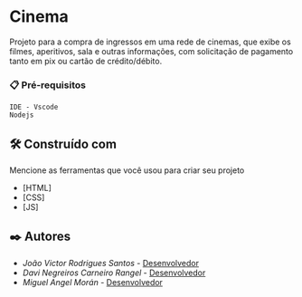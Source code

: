 # Cinema

Projeto para a compra de ingressos em uma rede de cinemas, que exibe os filmes, aperitivos, sala e outras informações, com solicitação de pagamento tanto em pix ou cartão de crédito/débito.

### 📋 Pré-requisitos

```
IDE - Vscode
Nodejs
```

## 🛠️ Construído com

Mencione as ferramentas que você usou para criar seu projeto

- [HTML]
- [CSS]
- [JS]

## ✒️ Autores

- _João Victor Rodrigues Santos_ - [Desenvolvedor](https://github.com/John21rs)
- _Davi Negreiros Carneiro Rangel_ - [Desenvolvedor](https://github.com/DaviRangel01)
- _Miguel Angel Morán_ - [Desenvolvedor](https://github.com/linkParaPerfil)
